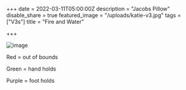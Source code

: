 +++
date = 2022-03-11T05:00:00Z
description = "Jacobs Pillow"
disable_share = true
featured_image = "/uploads/katie-v3.jpg"
tags = ["V3s"]
title = "Fire and Water"



+++


![image](/uploads/fire-and-water-v3.jpg)


Red = out of bounds

Green = hand holds

Purple = foot holds